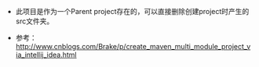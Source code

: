 * 此项目是作为一个Parent project存在的，可以直接删除创建project时产生的src文件夹。

* 参考：http://www.cnblogs.com/Brake/p/create_maven_multi_module_project_via_intellij_idea.html